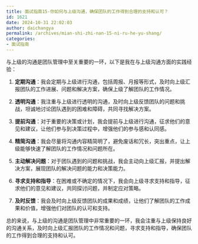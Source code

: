```yaml
---
title: 面试指南15-你如何与上级沟通，确保团队的工作得到合理的支持和认可？
id: 1621
date: 2024-10-31 22:02:03
author: daichangya
permalink: /archives/mian-shi-zhi-nan-15-ni-ru-he-yu-shang/
categories:
- 面试指南
---
```


与上级的沟通是团队管理中至关重要的一环，以下是我在与上级沟通方面的实践经验：

1.  **定期沟通**：我会定期与上级进行沟通，包括周报、月报等形式，及时向上级汇报团队的工作进展、问题和解决方案，确保上级了解团队的工作情况。
    
2.  **透明沟通**：我注重与上级进行透明的沟通，及时向上级反馈团队的问题和挑战，坦诚地讨论团队遇到的困难和障碍，共同寻找解决方案。
    
3.  **提前沟通**：对于重要的决策或计划，我会提前与上级进行沟通，征求他们的意见和建议，让他们参与到决策过程中，增强他们的参与感和认同感。
    
4.  **精简沟通**：我会尽量将沟通内容精简明了，避免废话和冗长，突出重点，让上级能够快速了解团队的工作情况和问题所在。
    
5.  **主动解决问题**：对于团队遇到的问题和挑战，我会主动向上级汇报，并提出解决方案，展现团队的解决问题的能力和决策能力。
    
6.  **寻求支持和指导**：在困难或不确定的情况下，我会向上级寻求支持和指导，征求他们的意见和建议，共同探讨问题，并制定应对策略。
    
7.  **及时反馈**：我会及时向上级反馈团队的成果和成绩，让他们了解团队的工作成果和价值，增强他们对团队的认可和支持。
    

总的来说，与上级的沟通是团队管理中非常重要的一环，我会注重与上级保持良好的沟通关系，及时向上级汇报团队的工作情况和问题，寻求支持和指导，确保团队的工作得到合理的支持和认可。